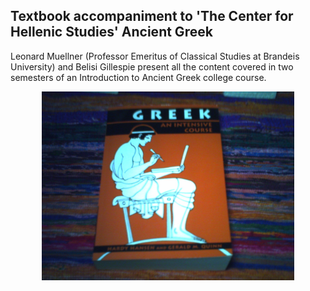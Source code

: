 ## Textbook accompaniment to 'The Center for Hellenic Studies' Ancient Greek

Leonard Muellner (Professor Emeritus of Classical Studies at Brandeis University)
and Belisi Gillespie present all the content covered in two semesters of an 
Introduction to Ancient Greek college course.

<p align="center">
  <img src="
https://github.com/stan-alam/linguistics/blob/develop/Greek/images/image_book.jpg" width="80%" height="80%">
</p>
